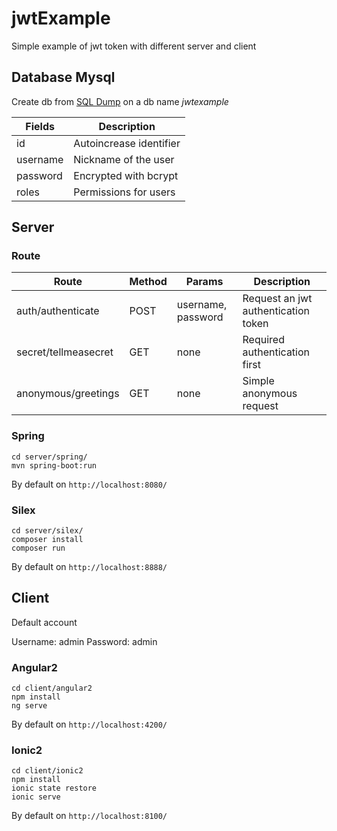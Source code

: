 # jwtExample
Simple example of jwt token with different server and client

## Database Mysql
Create db from [SQL Dump](db/users.sql) on a db name *jwtexample*

| Fields | Description |
| --- | --- |
| id | Autoincrease identifier |
| username | Nickname of the user | 
| password | Encrypted with bcrypt | 
| roles | Permissions for users |

## Server

### Route
| Route | Method | Params | Description |
| --- | --- | --- | --- |
| auth/authenticate | POST | username, password | Request an jwt authentication token |
| secret/tellmeasecret | GET | none | Required authentication first |
| anonymous/greetings | GET | none | Simple anonymous request |

### Spring 
```
cd server/spring/
mvn spring-boot:run
```
By default on `http://localhost:8080/`

### Silex
```
cd server/silex/
composer install
composer run
```

By default on `http://localhost:8888/`



## Client

Default account

Username: admin
Password: admin

### Angular2
```
cd client/angular2
npm install
ng serve
```

By default on `http://localhost:4200/`

### Ionic2
```
cd client/ionic2
npm install
ionic state restore
ionic serve
```

By default on `http://localhost:8100/`
